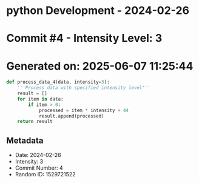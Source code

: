 ﻿# python Development - 2024-02-26
# Commit #4 - Intensity Level: 3
# Generated on: 2025-06-07 11:25:44
```python
def process_data_4(data, intensity=3):
    '''Process data with specified intensity level'''
    result = []
    for item in data:
        if item > 0:
            processed = item * intensity + 44
            result.append(processed)
    return result
```
## Metadata
- Date: 2024-02-26
- Intensity: 3
- Commit Number: 4
- Random ID: 1529721522
